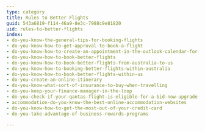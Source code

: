 ```yaml
---
type: category
title: Rules to Better Flights
guid: 543a6819-f114-46a9-8e3c-7988c9e81820
uid: rules-to-better-flights
index:
- do-you-know-the-general-tips-for-booking-flights
- do-you-know-how-to-get-approval-to-book-a-flight
- do-you-know-how-to-create-an-appointment-in-the-outlook-calendar-for-flights
- do-you-know-how-to-book-better-flights
- do-you-know-how-to-book-better-flights-from-australia-to-us
- do-you-know-how-to-booking-better-flights-within-australia
- do-you-know-how-to-book-better-flights-within-us
- do-you-create-an-online-itinerary
- do-you-know-what-sort-of-insurance-to-buy-when-travelling
- do-you-keep-your-finance-manager-in-the-loop
- do-you-check-if-your-qantas-flight-is-eligible-for-a-bid-now-upgrade
- accommodation-do-you-know-the-best-online-accommodation-websites
- do-you-know-how-to-get-the-most-out-of-your-credit-card
- do-you-take-advantage-of-business-rewards-programs

---
```

<p>​​</p>


